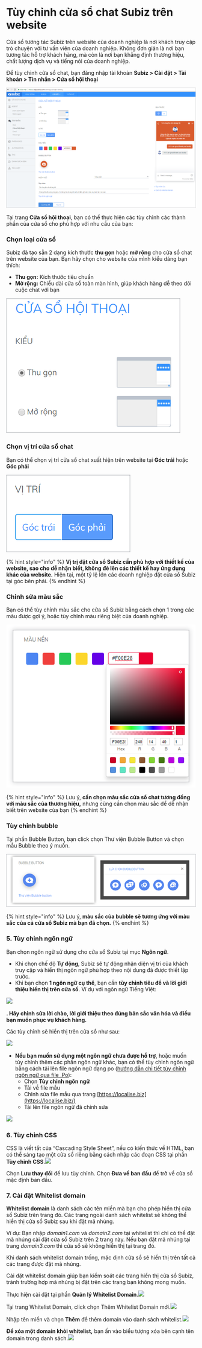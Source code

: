 # Tùy chỉnh cửa sổ chat Subiz trên website

Cửa sổ tương tác Subiz trên website của doanh nghiệp là nơi khách truy cập trò chuyện với tư vấn viên của doanh nghiệp. Không đơn giản là nơi bạn tương tác hỗ trợ khách hàng, mà còn là nơi bạn khẳng định thương hiệu, chất lượng dịch vụ và tiếng nói của doanh nghiệp.

Để tùy chỉnh cửa sổ chat, bạn đăng nhập tài khoản **Subiz &gt; Cài đặt &gt; Tài khoản &gt; Tin nhắn &gt; Cửa sổ hội thoại**

![Ch&#x1EC9;nh s&#x1EED;a c&#x1EED;a s&#x1ED5; chat Subiz](../../../.gitbook/assets/chinh-sua-cua-so-chat.png)

Tại trang **Cửa sổ hội thoại**, bạn có thể thực hiện các tùy chỉnh các thành phần của cửa sổ cho phù hợp với nhu cầu của bạn:

### Chọn l**oại cửa sổ**

Subiz đã tạo sẵn 2 dạng kích thước **thu gọn** hoặc **mở rộng** cho cửa sổ chat trên website của bạn. Bạn hãy chọn cho website của mình kiểu dáng bạn thích:

* **Thu gọn:** Kích thước tiêu chuẩn
* **Mở rộng:** Chiều dài cửa sổ toàn màn hình, giúp khách hàng dễ theo dõi cuộc chat với bạn

![Ch&#x1ECD;n ki&#x1EC3;u c&#x1EED;a s&#x1ED5; chat Thu g&#x1ECD;n ho&#x1EB7;c M&#x1EDF; r&#x1ED9;ng cho website](../../../.gitbook/assets/loai-cua-so%20%281%29.png)

### Chọn v**ị trí cửa sổ chat**

Bạn có thể chọn vị trí cửa sổ chat xuất hiện trên website tại **Góc trái** hoặc **Góc phải**

![V&#x1ECB; tr&#xED; c&#x1EED;a s&#x1ED5; chat](../../../.gitbook/assets/vi-tri-cua-so-chat.png)

{% hint style="info" %}
**Vị trị đặt cửa sổ Subiz cần phù hợp với thiết kế của website, sao cho dễ nhận biết, không đè lên các thiết kế hay ứng dụng khác của website.** Hiện tại, một tỷ lệ lớn các doanh nghiệp đặt cửa sổ Subiz tại góc bên phải.
{% endhint %}

### Chỉnh sửa **màu sắc**

Bạn có thể tùy chỉnh màu sắc cho cửa sổ Subiz bằng cách chọn 1 trong các màu được gợi ý, hoặc tùy chỉnh màu riêng biệt của doanh nghiệp.

![Ch&#x1ECD;n m&#xE0;u n&#x1EC1;n c&#x1EED;a s&#x1ED5; chat](../../../.gitbook/assets/mau-nen-cua-so-chat.png)

{% hint style="info" %}
Lưu ý, **cần chọn màu sắc cửa sổ chat tương đồng với màu sắc của thương hiệu,** nhưng cũng cần chọn màu sắc để dễ nhận biết trên website của bạn
{% endhint %}

### **Tùy chỉnh bubble**

Tại phần Bubble Button, bạn click chọn Thư viện Bubble Button và chọn mẫu Bubble theo ý muốn.

![Th&#x1B0; vi&#x1EC7;n Bubble button](../../../.gitbook/assets/thu-vien-bubble.png)

{% hint style="info" %}
Lưu ý, **màu sắc của bubble sẽ tương ứng với màu sắc của cả cửa sổ Subiz mà bạn đã chọn.**
{% endhint %}



### **5. Tùy chỉnh ngôn ngữ**

Bạn chọn ngôn ngữ sử dụng cho cửa sổ Subiz tại mục **Ngôn ngữ**.

* Khi chọn chế độ **Tự động**, Subiz sẽ tự động nhận diện vị trí của khách truy cập và hiển thị ngôn ngữ phù hợp theo nội dung đã được thiết lập trước.
* Khi bạn chọn **1 ngôn ngữ cụ thể**, bạn cần **tùy chỉnh tiêu đề và lời giới thiệu hiển thị trên cửa sổ**. Ví dụ với ngôn ngữ Tiếng Việt:

![](https://docv4.subiz.com/wp-content/uploads/2018/02/language-1.png)

**. Hãy chỉnh sửa lời chào, lời giới thiệu theo đúng bản sắc văn hóa và điều bạn muốn phục vụ khách hàng.**

Các tùy chỉnh sẽ hiển thị trên cửa sổ như sau:

![](http://docv4.subiz.com/wp-content/uploads/2018/01/Title-and-introduction.png)

* **Nếu bạn muốn sử dụng một ngôn ngữ chưa được hỗ trợ**, hoặc muốn tùy chỉnh thêm các phần ngôn ngữ khác, bạn có thể tùy chỉnh ngôn ngữ bằng cách tải lên file ngôn ngữ dạng po \([hướng dẫn chi tiết tùy chỉnh ngôn ngữ qua file .Po](https://docv4.subiz.com/tuy-chinh-ngon-ngu-cua-so-subiz-qua-file-po/)\):
  * Chọn **Tùy chỉnh ngôn ngữ**
  * Tải về file mẫu
  * Chỉnh sửa file mẫu qua trang [https://localise.biz](https://localise.biz/)​
  * Tải lên file ngôn ngữ đã chỉnh sửa

![](https://docv4.subiz.com/wp-content/uploads/2018/02/customize-language.png)

### **6. Tùy chỉnh CSS**

CSS là viết tắt của “Cascading Style Sheet”, nếu có kiến thức về HTML, bạn có thể sáng tạo một cửa sổ riêng bằng cách nhập các đoạn CSS tại phần **Tùy chỉnh CSS**.![](https://docv4.subiz.com/wp-content/uploads/2018/02/csscustomize.png)

Chọn **Lưu thay đổi** để lưu tùy chỉnh. Chọn **Đưa về ban đầu** để trở về cửa sổ mặc định ban đầu.

### **7. Cài đặt Whitelist domain**

**Whitelist domain** là danh sách các tên miền mà bạn cho phép hiển thị cửa sổ Subiz trên trang đó. Các trang ngoài danh sách whitelist sẽ không thể hiển thị cửa sổ Subiz sau khi đặt mã nhúng.

Ví dụ: Bạn nhập _domain1.com_ và _domain2.com_ tại whitelist thì chỉ có thể đặt mã nhúng cài đặt cửa sổ Subiz trên 2 trang này. Nếu bạn đặt mã nhúng tại trang _domain3.com_ thì cửa sổ sẽ không hiển thị tại trang đó.

Khi danh sách whitelist domain trống, mặc định cửa sổ sẽ hiển thị trên tất cả các trang được đặt mã nhúng.

Cài đặt whitelist domain giúp bạn kiểm soát các trang hiển thị cửa sổ Subiz, tránh trường hợp mã nhúng bị đặt trên các trang bạn không mong muốn.

Thực hiện cài đặt tại phần **Quản lý Whitelist Domain**.![](http://docv4.subiz.com/wp-content/uploads/2018/02/whitelist-domain-manage.png)

Tại trang Whitelist Domain, click chọn Thêm Whitelist Domain mới.![](http://docv4.subiz.com/wp-content/uploads/2018/02/whitelist-domain-page.png)

Nhập tên miền và chọn **Thêm** để thêm domain vào danh sách whitelist.![](http://docv4.subiz.com/wp-content/uploads/2018/02/add-whitelist.png)

**Để xóa một domain khỏi whitelist,** bạn ấn vào biểu tượng xóa bên cạnh tên domain trong danh sách.![](http://docv4.subiz.com/wp-content/uploads/2018/02/delete-domain.png)

